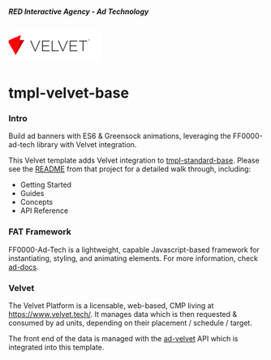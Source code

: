 ##### RED Interactive Agency - Ad Technology

## ![Velvet Logo](https://github.com/ff0000-ad-tech/readme-assets/blob/master/ad-velvet/velvet-logo.png)

# tmpl-velvet-base

### Intro 

Build ad banners with ES6 & Greensock animations, leveraging the FF0000-ad-tech library with Velvet integration. 

This Velvet template adds Velvet integration to [tmpl-standard-base](https://github.com/ff0000-ad-tech/tmpl-standard-base/).
Please see the [README](https://github.com/ff0000-ad-tech/tmpl-standard-base/blob/master/README.md) from that project for a detailed walk through, including:
 - Getting Started
 - Guides
 - Concepts
 - API Reference

### FAT Framework

FF0000-Ad-Tech is a lightweight, capable Javascript-based framework for instantiating, styling, and animating elements. For more information, check [ad-docs](https://github.com/ff0000-ad-tech/ad-docs/blob/master/README.md).

### Velvet

The Velvet Platform is a licensable, web-based, CMP living at https://www.velvet.tech/. It manages data which is then requested & consumed by ad units, depending on their placement / schedule / target. 

The front end of the data is managed with the [ad-velvet](https://github.com/ff0000-ad-tech/ad-velvet/blob/master/README.md) API which is integrated into this template.
